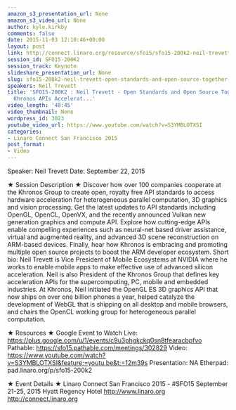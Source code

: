 ```yaml
---
amazon_s3_presentation_url: None
amazon_s3_video_url: None
author: kyle.kirkby
comments: false
date: 2015-11-03 12:10:46+00:00
layout: post
link: http://connect.linaro.org/resource/sfo15/sfo15-200k2-neil-trevett-open-standards-and-open-source-together-how-khronos-apis-accelerat/
session_id: SFO15-200K2
session_track: Keynote
slideshare_presentation_url: None
slug: sfo15-200k2-neil-trevett-open-standards-and-open-source-together-how-khronos-apis-accelerat
speakers: Neil Trevett
title: 'SFO15-200K2 : Neil Trevett - Open Standards and Open Source Together - How
  Khronos APIs Accelerat...'
video_length: '48:45'
video_thumbnail: None
wordpress_id: 3023
youtube_video_url: https://www.youtube.com/watch?v=S3YMBLOTXSI
categories:
- Linaro Connect San Francisco 2015
post_format:
- Video
---
```


Speaker: Neil Trevett
Date: September 22, 2015

★ Session Description ★
Discover how over 100 companies cooperate at the Khronos Group to create open, royalty free API standards to access hardware acceleration for heterogeneous parallel computation, 3D graphics and vision processing. Get the latest updates to API standards including OpenGL, OpenCL, OpenVX, and the recently announced Vulkan new generation graphics and compute API. Explore how cutting-edge APIs enable compelling experiences such as neural-net based driver assistance, virtual and augmented reality, and advanced 3D scene reconstruction on ARM-based devices. Finally, hear how Khronos is embracing and promoting multiple open source projects to boost the ARM developer ecosystem.
Short bio: Neil Trevett is Vice President of Mobile Ecosystems at NVIDIA where he works to enable mobile apps to make effective use of advanced silicon acceleration. Neil is also President of the Khronos Group that defines key acceleration APIs for the supercomputing, PC, mobile and embedded industries. At Khronos, Neil initiated the OpenGL ES 3D graphics API that now ships on over one billion phones a year, helped catalyze the development of WebGL that is shipping on all desktop and mobile browsers, and chairs the OpenCL working group for heterogeneous parallel computation.

★ Resources ★ 
Google Event to Watch Live:  https://plus.google.com/u/1/events/c9u3phgkckq0sn8tfearacbpfvo 
Pathable: https://sfo15.pathable.com/meetings/302829
Video: https://www.youtube.com/watch?v=S3YMBLOTXSI&feature;=youtu.be&t;=12m39s
Presentation: NA
Etherpad:  pad.linaro.org/p/sfo15-200k2

★ Event Details ★ 
Linaro Connect San Francisco 2015 - #SFO15 
September 21-25, 2015 
Hyatt Regency Hotel 
http://www.linaro.org
http://connect.linaro.org

